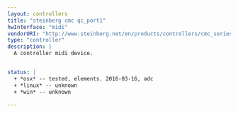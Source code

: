 ```yaml
---
layout: controllers
title: "steinberg cmc qc_port1"
hwInterface: "midi"
vendorURI: "http://www.steinberg.net/en/products/controllers/cmc_series/models/cmc_qc.html"
type: "controller"
description: |
  A controller midi device.


status: |
  + *osx* -- tested, elements. 2016-03-16, adc
  + *linux* -- unknown
  + *win* -- unknown

---
```

